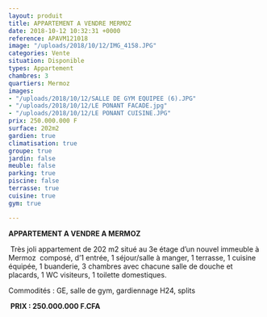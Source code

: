 ```yaml
---
layout: produit
title: APPARTEMENT A VENDRE MERMOZ
date: 2018-10-12 10:32:31 +0000
reference: APAVM121018
image: "/uploads/2018/10/12/IMG_4158.JPG"
categories: Vente
situation: Disponible
types: Appartement
chambres: 3
quartiers: Mermoz
images:
- "/uploads/2018/10/12/SALLE DE GYM EQUIPEE (6).JPG"
- "/uploads/2018/10/12/LE PONANT FACADE.jpg"
- "/uploads/2018/10/12/LE PONANT CUISINE.JPG"
prix: 250.000.000 F
surface: 202m2
gardien: true
climatisation: true
groupe: true
jardin: false
meuble: false
parking: true
piscine: false
terrasse: true
cuisine: true
gym: true

---
```

**APPARTEMENT A VENDRE A MERMOZ** 

 Très joli appartement de 202 m2 situé au 3e étage d’un nouvel immeuble à Mermoz  composé, d’1 entrée, 1 séjour/salle à manger, 1 terrasse, 1 cuisine équipée, 1 buanderie, 3 chambres avec chacune salle de douche et placards, 1 WC visiteurs, 1 toilette domestiques.

Commodités : GE, salle de gym, gardiennage H24, splits

 **PRIX : 250.000.000 F.CFA**